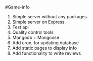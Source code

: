 #Game-info

1. Simple server without any packages.
2. Simple server on Express.
3. Test api
4. Quality control tools
5. Mongodb + Mongoose
6. Add cron, for updating database
7. Add static pages to display info
8. Add functionality to write reviews
